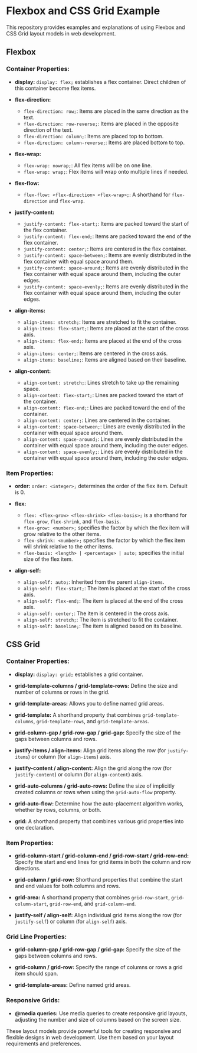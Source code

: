 # Flexbox and CSS Grid Example

This repository provides examples and explanations of using Flexbox and CSS Grid layout models in web development.

## Flexbox

### Container Properties:

- **display:** `display: flex;` establishes a flex container. Direct children of this container become flex items.

- **flex-direction:** 
  - `flex-direction: row;`: Items are placed in the same direction as the text.
  - `flex-direction: row-reverse;`: Items are placed in the opposite direction of the text.
  - `flex-direction: column;`: Items are placed top to bottom.
  - `flex-direction: column-reverse;`: Items are placed bottom to top.

- **flex-wrap:**
  - `flex-wrap: nowrap;`: All flex items will be on one line.
  - `flex-wrap: wrap;`: Flex items will wrap onto multiple lines if needed.

- **flex-flow:**
  - `flex-flow: <flex-direction> <flex-wrap>;`: A shorthand for `flex-direction` and `flex-wrap`.

- **justify-content:**
  - `justify-content: flex-start;`: Items are packed toward the start of the flex container.
  - `justify-content: flex-end;`: Items are packed toward the end of the flex container.
  - `justify-content: center;`: Items are centered in the flex container.
  - `justify-content: space-between;`: Items are evenly distributed in the flex container with equal space around them.
  - `justify-content: space-around;`: Items are evenly distributed in the flex container with equal space around them, including the outer edges.
  - `justify-content: space-evenly;`: Items are evenly distributed in the flex container with equal space around them, including the outer edges.

- **align-items:**
  - `align-items: stretch;`: Items are stretched to fit the container.
  - `align-items: flex-start;`: Items are placed at the start of the cross axis.
  - `align-items: flex-end;`: Items are placed at the end of the cross axis.
  - `align-items: center;`: Items are centered in the cross axis.
  - `align-items: baseline;`: Items are aligned based on their baseline.

- **align-content:**
  - `align-content: stretch;`: Lines stretch to take up the remaining space.
  - `align-content: flex-start;`: Lines are packed toward the start of the container.
  - `align-content: flex-end;`: Lines are packed toward the end of the container.
  - `align-content: center;`: Lines are centered in the container.
  - `align-content: space-between;`: Lines are evenly distributed in the container with equal space around them.
  - `align-content: space-around;`: Lines are evenly distributed in the container with equal space around them, including the outer edges.
  - `align-content: space-evenly;`: Lines are evenly distributed in the container with equal space around them, including the outer edges.

### Item Properties:

- **order:** `order: <integer>;` determines the order of the flex item. Default is 0.

- **flex:**
  - `flex: <flex-grow> <flex-shrink> <flex-basis>;` is a shorthand for `flex-grow`, `flex-shrink`, and `flex-basis`.
  - `flex-grow: <number>;` specifies the factor by which the flex item will grow relative to the other items.
  - `flex-shrink: <number>;` specifies the factor by which the flex item will shrink relative to the other items.
  - `flex-basis: <length> | <percentage> | auto;` specifies the initial size of the flex item.

- **align-self:**
  - `align-self: auto;`: Inherited from the parent `align-items`.
  - `align-self: flex-start;`: The item is placed at the start of the cross axis.
  - `align-self: flex-end;`: The item is placed at the end of the cross axis.
  - `align-self: center;`: The item is centered in the cross axis.
  - `align-self: stretch;`: The item is stretched to fit the container.
  - `align-self: baseline;`: The item is aligned based on its baseline.

## CSS Grid

### Container Properties:

- **display:** `display: grid;` establishes a grid container.

- **grid-template-columns / grid-template-rows:** Define the size and number of columns or rows in the grid.

- **grid-template-areas:** Allows you to define named grid areas.

- **grid-template:** A shorthand property that combines `grid-template-columns`, `grid-template-rows`, and `grid-template-areas`.

- **grid-column-gap / grid-row-gap / grid-gap:** Specify the size of the gaps between columns and rows.

- **justify-items / align-items:** Align grid items along the row (for `justify-items`) or column (for `align-items`) axis.

- **justify-content / align-content:** Align the grid along the row (for `justify-content`) or column (for `align-content`) axis.

- **grid-auto-columns / grid-auto-rows:** Define the size of implicitly created columns or rows when using the `grid-auto-flow` property.

- **grid-auto-flow:** Determine how the auto-placement algorithm works, whether by rows, columns, or both.

- **grid:** A shorthand property that combines various grid properties into one declaration.

### Item Properties:

- **grid-column-start / grid-column-end / grid-row-start / grid-row-end:** Specify the start and end lines for grid items in both the column and row directions.

- **grid-column / grid-row:** Shorthand properties that combine the start and end values for both columns and rows.

- **grid-area:** A shorthand property that combines `grid-row-start`, `grid-column-start`, `grid-row-end`, and `grid-column-end`.

- **justify-self / align-self:** Align individual grid items along the row (for `justify-self`) or column (for `align-self`) axis.

### Grid Line Properties:

- **grid-column-gap / grid-row-gap / grid-gap:** Specify the size of the gaps between columns and rows.

- **grid-column / grid-row:** Specify the range of columns or rows a grid item should span.

- **grid-template-areas:** Define named grid areas.

### Responsive Grids:

- **@media queries:** Use media queries to create responsive grid layouts, adjusting the number and size of columns based on the screen size.

These layout models provide powerful tools for creating responsive and flexible designs in web development. Use them based on your layout requirements and preferences.

